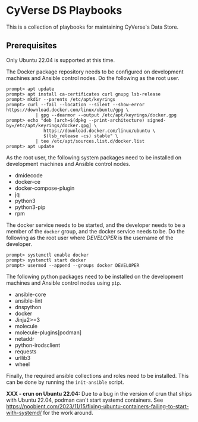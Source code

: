 # CyVerse DS Playbooks

This is a collection of playbooks for maintaining CyVerse's Data Store.

## Prerequisites

Only Ubuntu 22.04 is supported at this time.

The Docker package repository needs to be configured on development machines and Ansible control nodes. Do the following as the root user.

```console
prompt> apt update
prompt> apt install ca-certificates curl gnupg lsb-release
prompt> mkdir --parents /etc/apt/keyrings
prompt> curl --fail --location --silent --show-error https://download.docker.com/linux/ubuntu/gpg \
           | gpg --dearmor --output /etc/apt/keyrings/docker.gpg
prompt> echo "deb [arch=$(dpkg --print-architecture) signed-by=/etc/apt/keyrings/docker.gpg] \
              https://download.docker.com/linux/ubuntu \
              $(lsb_release -cs) stable" \
           | tee /etc/apt/sources.list.d/docker.list
prompt> apt update
```

As the root user, the following system packages need to be installed on development machines and Ansible control nodes.

* dmidecode
* docker-ce
* docker-compose-plugin
* jq
* python3
* python3-pip
* rpm

The docker service needs to be started, and the developer needs to be a member of the `docker` group, and the docker service needs to be. Do the following as the root user where *DEVELOPER* is the username of the developer.

```console
prompt> systemctl enable docker
prompt> systemctl start docker
prompt> usermod --append --groups docker DEVELOPER
```

The following python packages need to be installed on the development machines and Ansible control nodes using `pip`.

* ansible-core
* ansible-lint
* dnspython
* docker
* Jinja2>=3
* molecule
* molecule-plugins\[podman\]
* netaddr
* python-irodsclient
* requests
* urllib3
* wheel

Finally, the required ansible collections and roles need to be installed. This can be done by running the `init-ansible` script.

__XXX - crun on Ubuntu 22.04:__ Due to a bug in the version of crun that ships with Ubuntu 22.04, podman can't start systemd containers. See <https://noobient.com/2023/11/15/fixing-ubuntu-containers-failing-to-start-with-systemd/> for the work around.
